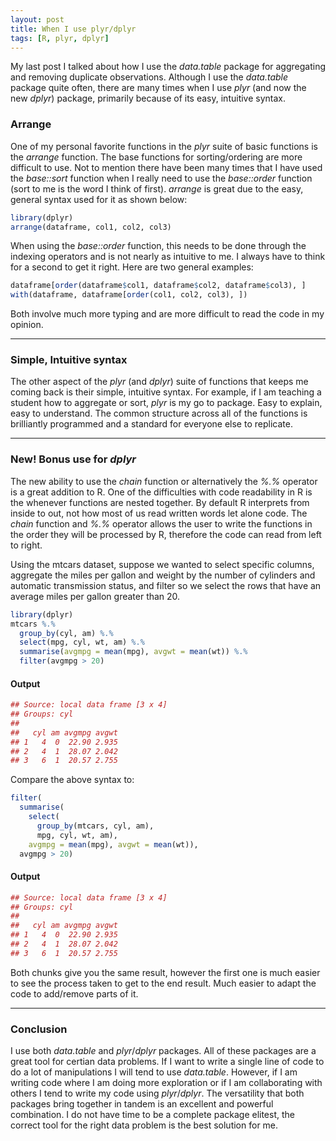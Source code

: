 ```yaml
---
layout: post
title: When I use plyr/dplyr
tags: [R, plyr, dplyr]
---
```


My last post I talked about how I use the *data.table* package for aggregating and removing duplicate observations.  Although I use the *data.table* package quite often, there are many times when I use *plyr* (and now the new *dplyr*) package, primarily because of its easy, intuitive syntax.  

### Arrange
One of my personal favorite functions in the *plyr* suite of basic functions is the *arrange* function.  The base functions for sorting/ordering are more difficult to use.  Not to mention there have been many times that I have used the *base::sort* function when I really need to use the *base::order* function (sort to me is the word I think of first).  *arrange* is great due to the easy, general syntax used for it as shown below:


``` r
library(dplyr)
arrange(dataframe, col1, col2, col3)
```


When using the *base::order* function, this needs to be done through the indexing operators and is not nearly as intuitive to me.  I always have to think for a second to get it right.  Here are two general examples:


``` r
dataframe[order(dataframe$col1, dataframe$col2, dataframe$col3), ]
with(dataframe, dataframe[order(col1, col2, col3), ])
```


Both involve much more typing and are more difficult to read the code in my opinion.

*********************

### Simple, Intuitive syntax
The other aspect of the *plyr* (and *dplyr*) suite of functions that keeps me coming back is their simple, intuitive syntax.  For example, if I am teaching a student how to aggregate or sort, *plyr* is my go to package.  Easy to explain, easy to understand.  The common structure across all of the functions is brilliantly programmed and a standard for everyone else to replicate.

*********************

### New! Bonus use for *dplyr*
The new ability to use the *chain* function or alternatively the *%.%* operator is a great addition to R.  One of the difficulties with code readability in R is the whenever functions are nested together.  By default R interprets from inside to out, not how most of us read written words let alone code.  The *chain* function and *%.%* operator allows the user to write the functions in the order they will be processed by R, therefore the code can read from left to right.

Using the mtcars dataset, suppose we wanted to select specific columns, aggregate the miles per gallon and weight by the number of cylinders and automatic transmission status, and filter so we select the rows that have an average miles per gallon greater than 20.


``` r
library(dplyr)
mtcars %.% 
  group_by(cyl, am) %.%
  select(mpg, cyl, wt, am) %.%
  summarise(avgmpg = mean(mpg), avgwt = mean(wt)) %.%
  filter(avgmpg > 20)
```

#### Output
``` r
## Source: local data frame [3 x 4]
## Groups: cyl
## 
##   cyl am avgmpg avgwt
## 1   4  0  22.90 2.935
## 2   4  1  28.07 2.042
## 3   6  1  20.57 2.755
```


Compare the above syntax to:


``` r
filter(
  summarise(
    select(
      group_by(mtcars, cyl, am),
      mpg, cyl, wt, am),
    avgmpg = mean(mpg), avgwt = mean(wt)),
  avgmpg > 20)
```

#### Output
``` r
## Source: local data frame [3 x 4]
## Groups: cyl
## 
##   cyl am avgmpg avgwt
## 1   4  0  22.90 2.935
## 2   4  1  28.07 2.042
## 3   6  1  20.57 2.755
```


Both chunks give you the same result, however the first one is much easier to see the process taken to get to the end result.  Much easier to adapt the code to add/remove parts of it.

***********************

### Conclusion
I use both *data.table* and *plyr*/*dplyr* packages.  All of these packages are a great tool for certian data problems.  If I want to write a single line of code to do a lot of manipulations I will tend to use *data.table*.  However, if I am writing code where I am doing more exploration or if I am collaborating with others I tend to write my code using *plyr*/*dplyr*.  The versatility that both packages bring together in tandem is an excellent and powerful combination.  I do not have time to be a complete package elitest, the correct tool for the right data problem is the best solution for me.



